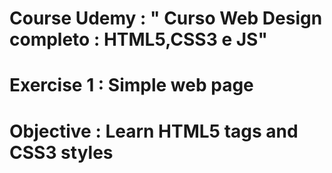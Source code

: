 

# Course Udemy : " Curso Web Design completo : HTML5,CSS3 e JS"
# Exercise 1 : Simple web page
# Objective : Learn HTML5 tags and CSS3 styles
